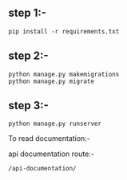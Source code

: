 ## step 1:-

```
pip install -r requirements.txt
```

## step 2:-

```
python manage.py makemigrations
python manage.py migrate

```

## step 3:-

```
python manage.py runserver
```


To read documentation:-

api documentation route:-

```
/api-documentation/
```
